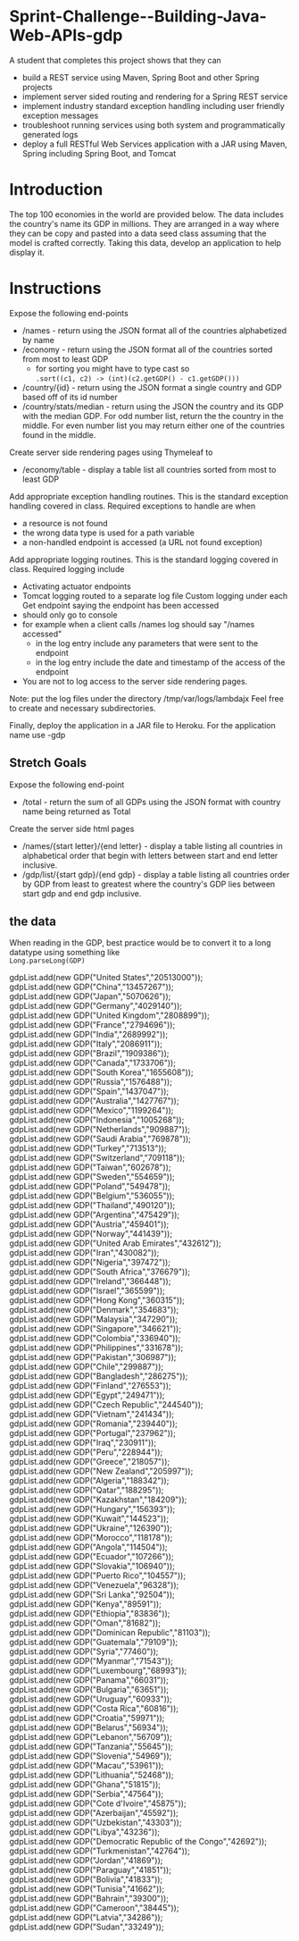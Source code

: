 # Sprint-Challenge--Building-Java-Web-APIs-gdp

A student that completes this project shows that they can
* build a REST service using Maven, Spring Boot and other Spring projects
* implement server sided routing and rendering for a Spring REST service
* implement industry standard exception handling including user friendly exception messages
* troubleshoot running services using both system and programmatically generated logs
* deploy a full RESTful Web Services application with a JAR using Maven, Spring including Spring Boot, and Tomcat


# Introduction


The top 100 economies in the world are provided below. The data includes the country's name its GDP in millions. They are arranged in a way where they can be copy and pasted into a data seed class assuming that the model is crafted correctly. Taking this data, develop an application to help display it.


# Instructions


Expose the following end-points
* /names - return using the JSON format all of the countries alphabetized by name
* /economy - return using the JSON format all of the countries sorted from most to least GDP  
  * for sorting you might have to type cast so    
  ```.sort((c1, c2) -> (int)(c2.getGDP() - c1.getGDP()))``` 
* /country/{id} - return using the JSON format a single country and GDP based off of its id number
* /country/stats/median - return using the JSON the country and its GDP with the median GDP. For odd number list, return the the country in the middle. For even number list you may return either one of the countries found in the middle.

Create server side rendering pages using Thymeleaf to
* /economy/table - display a table list all countries sorted from most to least GDP

Add appropriate exception handling routines. This is the standard exception handling covered in class. Required exceptions to handle are when
* a resource is not found
* the wrong data type is used for a path variable
* a non-handled endpoint is accessed (a URL not found exception)

Add appropriate logging routines. This is the standard logging covered in class. Required logging include
* Activating actuator endpoints
* Tomcat logging routed to a separate log file
Custom logging under each Get endpoint saying the endpoint has been accessed
* should only go to console
* for example when a client calls /names log should say "/names accessed"
  * in the log entry include any parameters that were sent to the endpoint
  * in the log entry include the date and timestamp of the access of the endpoint
* You are not to log access to the server side rendering pages.

Note: put the log files under the directory /tmp/var/logs/lambdajx Feel free to create and necessary subdirectories.

Finally, deploy the application in a JAR file to Heroku. For the application name use <GitHub username>-gdp

## Stretch Goals  

Expose the following end-point  
* /total - return the sum of all GDPs using the JSON format with country name being returned as Total

Create the server side html pages 
* /names/{start letter}/{end letter} - display a table listing all countries in alphabetical order that begin with letters between start and end letter inclusive.
* /gdp/list/{start gdp}/{end gdp} - display a table listing all countries order by GDP from least to greatest where the country's GDP lies between start gdp and end gdp inclusive.


## the data

When reading in the GDP, best practice would be to convert it to a long datatype using something like  
```Long.parseLong(GDP)```

gdpList.add(new GDP("United States","20513000"));  
gdpList.add(new GDP("China","13457267"));  
gdpList.add(new GDP("Japan","5070626"));  
gdpList.add(new GDP("Germany","4029140"));  
gdpList.add(new GDP("United Kingdom","2808899"));  
gdpList.add(new GDP("France","2794696"));  
gdpList.add(new GDP("India","2689992"));  
gdpList.add(new GDP("Italy","2086911"));  
gdpList.add(new GDP("Brazil","1909386"));  
gdpList.add(new GDP("Canada","1733706"));  
gdpList.add(new GDP("South Korea","1655608"));  
gdpList.add(new GDP("Russia","1576488"));  
gdpList.add(new GDP("Spain","1437047"));  
gdpList.add(new GDP("Australia","1427767"));  
gdpList.add(new GDP("Mexico","1199264"));  
gdpList.add(new GDP("Indonesia","1005268"));  
gdpList.add(new GDP("Netherlands","909887"));  
gdpList.add(new GDP("Saudi Arabia","769878"));  
gdpList.add(new GDP("Turkey","713513"));  
gdpList.add(new GDP("Switzerland","709118"));  
gdpList.add(new GDP("Taiwan","602678"));  
gdpList.add(new GDP("Sweden","554659"));  
gdpList.add(new GDP("Poland","549478"));  
gdpList.add(new GDP("Belgium","536055"));  
gdpList.add(new GDP("Thailand","490120"));  
gdpList.add(new GDP("Argentina","475429"));  
gdpList.add(new GDP("Austria","459401"));  
gdpList.add(new GDP("Norway","441439"));  
gdpList.add(new GDP("United Arab Emirates","432612"));  
gdpList.add(new GDP("Iran","430082"));  
gdpList.add(new GDP("Nigeria","397472"));  
gdpList.add(new GDP("South Africa","376679"));  
gdpList.add(new GDP("Ireland","366448"));  
gdpList.add(new GDP("Israel","365599"));  
gdpList.add(new GDP("Hong Kong","360315"));  
gdpList.add(new GDP("Denmark","354683"));  
gdpList.add(new GDP("Malaysia","347290"));  
gdpList.add(new GDP("Singapore","346621"));  
gdpList.add(new GDP("Colombia","336940"));  
gdpList.add(new GDP("Philippines","331678"));  
gdpList.add(new GDP("Pakistan","306987"));  
gdpList.add(new GDP("Chile","299887"));  
gdpList.add(new GDP("Bangladesh","286275"));  
gdpList.add(new GDP("Finland","276553"));  
gdpList.add(new GDP("Egypt","249471"));  
gdpList.add(new GDP("Czech Republic","244540"));  
gdpList.add(new GDP("Vietnam","241434"));  
gdpList.add(new GDP("Romania","239440"));  
gdpList.add(new GDP("Portugal","237962"));  
gdpList.add(new GDP("Iraq","230911"));  
gdpList.add(new GDP("Peru","228944"));  
gdpList.add(new GDP("Greece","218057"));  
gdpList.add(new GDP("New Zealand","205997"));  
gdpList.add(new GDP("Algeria","188342"));  
gdpList.add(new GDP("Qatar","188295"));  
gdpList.add(new GDP("Kazakhstan","184209"));  
gdpList.add(new GDP("Hungary","156393"));  
gdpList.add(new GDP("Kuwait","144523"));  
gdpList.add(new GDP("Ukraine","126390"));  
gdpList.add(new GDP("Morocco","118178"));  
gdpList.add(new GDP("Angola","114504"));  
gdpList.add(new GDP("Ecuador","107266"));  
gdpList.add(new GDP("Slovakia","106940"));  
gdpList.add(new GDP("Puerto Rico","104557"));  
gdpList.add(new GDP("Venezuela","96328"));  
gdpList.add(new GDP("Sri Lanka","92504"));  
gdpList.add(new GDP("Kenya","89591"));  
gdpList.add(new GDP("Ethiopia","83836"));  
gdpList.add(new GDP("Oman","81682"));  
gdpList.add(new GDP("Dominican Republic","81103"));  
gdpList.add(new GDP("Guatemala","79109"));  
gdpList.add(new GDP("Syria","77460"));  
gdpList.add(new GDP("Myanmar","71543"));  
gdpList.add(new GDP("Luxembourg","68993"));  
gdpList.add(new GDP("Panama","66031"));  
gdpList.add(new GDP("Bulgaria","63651"));  
gdpList.add(new GDP("Uruguay","60933"));  
gdpList.add(new GDP("Costa Rica","60816"));  
gdpList.add(new GDP("Croatia","59971"));  
gdpList.add(new GDP("Belarus","56934"));  
gdpList.add(new GDP("Lebanon","56709"));  
gdpList.add(new GDP("Tanzania","55645"));  
gdpList.add(new GDP("Slovenia","54969"));  
gdpList.add(new GDP("Macau","53961"));  
gdpList.add(new GDP("Lithuania","52468"));  
gdpList.add(new GDP("Ghana","51815"));  
gdpList.add(new GDP("Serbia","47564"));  
gdpList.add(new GDP("Cote d'Ivoire","45875"));  
gdpList.add(new GDP("Azerbaijan","45592"));  
gdpList.add(new GDP("Uzbekistan","43303"));  
gdpList.add(new GDP("Libya","43236"));  
gdpList.add(new GDP("Democratic Republic of the Congo","42692"));  
gdpList.add(new GDP("Turkmenistan","42764"));  
gdpList.add(new GDP("Jordan","41869"));  
gdpList.add(new GDP("Paraguay","41851"));  
gdpList.add(new GDP("Bolivia","41833"));  
gdpList.add(new GDP("Tunisia","41662"));  
gdpList.add(new GDP("Bahrain","39300"));  
gdpList.add(new GDP("Cameroon","38445"));  
gdpList.add(new GDP("Latvia","34286"));  
gdpList.add(new GDP("Sudan","33249"));  
